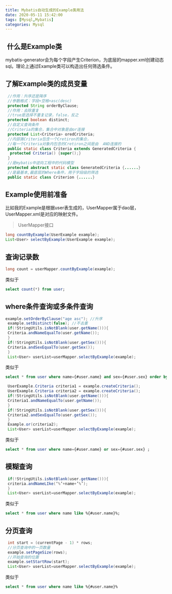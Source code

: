 ```yaml
---
title: Mybatis自动生成的Example类用法
date: 2020-05-11 15:42:00
tags: [Mysql,Mybatis]
categories: Mysql
---
```


##  什么是Example类

mybatis-generator会为每个字段产生Criterion，为底层的mapper.xml创建动态sql。理论上通过Example类可以构造出任何筛选条件。

## 了解Example类的成员变量

```java
 //作用：升序还是降序
 //参数格式：字段+空格+asc(desc)
 protected String orderByClause;  
 //作用：去除重复
 //true是选择不重复记录，false，反之
 protected boolean distinct;
 //自定义查询条件
 //Criteria的集合，集合中对象是由or连接
 protected List<Criteria> oredCriteria;
 //内部类Criteria包含一个Cretiron的集合，
 //每一个Criteria对象内包含的Cretiron之间是由  AND连接的
 public static class Criteria extends GeneratedCriteria {
  protected Criteria() {super();}
 }
 //是mybatis中逆向工程中的代码模型
 protected abstract static class GeneratedCriteria {......}
 //是最基本,最底层的Where条件，用于字段级的筛选
 public static class Criterion {......}
```

## Example使用前准备

比如我的Example是根据user表生成的，UserMapper属于dao层，UserMapper.xml是对应的映射文件。

> UserMapper接口

```java
long countByExample(UserExample example);
List<User> selectByExample(UserExample example);
```

## 查询记录数

```java
long count = userMapper.countByExample(example);
```

类似于

```sql
select count(*) from user;
```

## where条件查询或多条件查询

```java
example.setOrderByClause("age asc"); //升序
 example.setDistinct(false); //不去重
 if(!StringUtils.isNotBlank(user.getName())){
 Criteria.andNameEqualTo(user.getName());
 }
 if(!StringUtils.isNotBlank(user.getSex())){
 Criteria.andSexEqualTo(user.getSex());
 }
 List<User> userList=userMapper.selectByExample(example);
```

类似于

```sql
select * from user where name={#user.name} and sex={#user.sex} order by age asc;
```

```java
 UserExample.Criteria criteria1 = example.createCriteria();
 UserExample.Criteria criteria2 = example.createCriteria();
 if(!StringUtils.isNotBlank(user.getName())){
 Criteria1.andNameEqualTo(user.getName());
 }
 if(!StringUtils.isNotBlank(user.getSex())){
 Criteria2.andSexEqualTo(user.getSex());
 }
 Example.or(criteria2);
 List<User> userList=userMapper.selectByExample(example);
```

类似于

```sql
select * from user where name={#user.name} or sex={#user.sex} ;
```

## 模糊查询

```java
 if(!StringUtils.isNotBlank(user.getName())){
 criteria.andNameLIke(‘%’+name+’%’);
 }
 List<User> userList=userMapper.selectByExample(example);
```

类似于

```sql
select * from user where name like %{#user.name}%;
```

## 分页查询

```java
 int start = (currentPage - 1) * rows;
 //分页查询中的一页数量
 example.setPageSize(rows); 
 //开始查询的位置
 example.setStartRow(start);  
 List<User> userList=userMapper.selectByExample(example);
```

类似于

```sql
select * from user where name like %{#user.name}%
```


